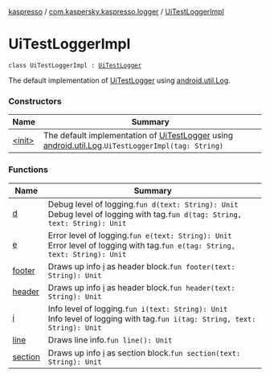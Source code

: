 [kaspresso](../../index.md) / [com.kaspersky.kaspresso.logger](../index.md) / [UiTestLoggerImpl](./index.md)

# UiTestLoggerImpl

`class UiTestLoggerImpl : `[`UiTestLogger`](../-ui-test-logger.md)

The default implementation of [UiTestLogger](../-ui-test-logger.md) using [android.util.Log](#).

### Constructors

| Name | Summary |
|---|---|
| [&lt;init&gt;](-init-.md) | The default implementation of [UiTestLogger](../-ui-test-logger.md) using [android.util.Log](#).`UiTestLoggerImpl(tag: String)` |

### Functions

| Name | Summary |
|---|---|
| [d](d.md) | Debug level of logging.`fun d(text: String): Unit`<br>Debug level of logging with tag.`fun d(tag: String, text: String): Unit` |
| [e](e.md) | Error level of logging.`fun e(text: String): Unit`<br>Error level of logging with tag.`fun e(tag: String, text: String): Unit` |
| [footer](footer.md) | Draws up info [i](i.md) as header block.`fun footer(text: String): Unit` |
| [header](header.md) | Draws up info [i](i.md) as header block.`fun header(text: String): Unit` |
| [i](i.md) | Info level of logging.`fun i(text: String): Unit`<br>Info level of logging with tag.`fun i(tag: String, text: String): Unit` |
| [line](line.md) | Draws line info.`fun line(): Unit` |
| [section](section.md) | Draws up info [i](i.md) as section block.`fun section(text: String): Unit` |
